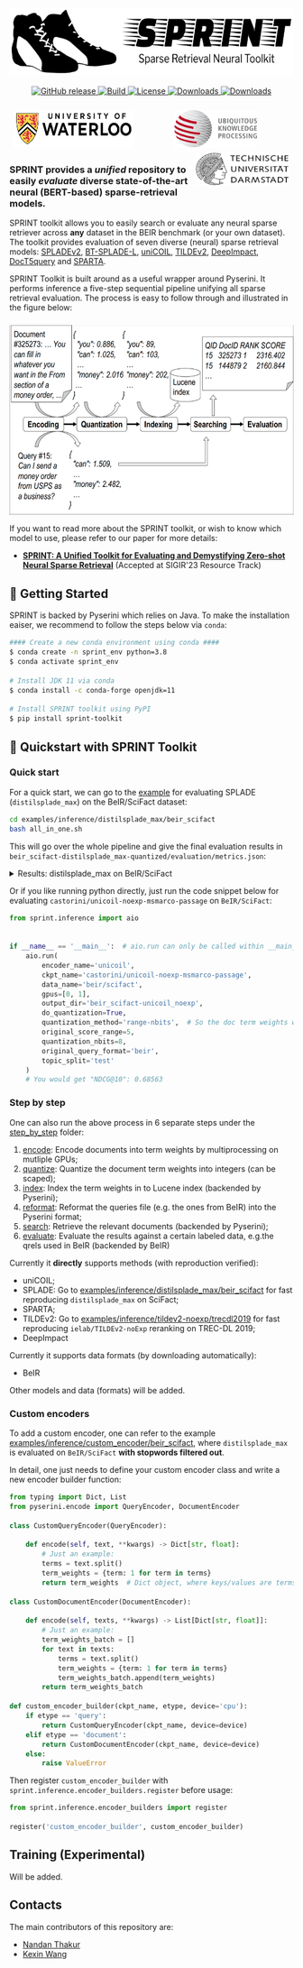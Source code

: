 <h1 align="center">
<img style="vertical-align:middle" width="620" height="120" src="./images/sprint-logo.png" />
</h1>

<p align="center">
    <a href="https://github.com/thakur-nandan/sprint/releases">
        <img alt="GitHub release" src="https://img.shields.io/badge/release-v0.0.1-blue">
    </a>
    <a href="https://www.python.org/">
            <img alt="Build" src="https://img.shields.io/badge/Made%20with-Python-1f425f.svg?color=purple">
    </a>
    <a href="https://github.com/thakur-nandan/sprint/blob/master/LICENSE">
        <img alt="License" src="https://img.shields.io/github/license/thakur-nandan/sprint.svg?color=green">
    </a>
    <!-- <a href="https://colab.research.google.com/drive/1HfutiEhHMJLXiWGT8pcipxT5L2TpYEdt?usp=sharing">
        <img alt="Open In Colab" src="https://colab.research.google.com/assets/colab-badge.svg">
    </a> -->
    <a href="https://pepy.tech/project/sprint-toolkit">
        <img alt="Downloads" src="https://static.pepy.tech/personalized-badge/sprint-toolkit?period=month&units=international_system&left_color=black&right_color=orange&left_text=Downloads">
    </a>
    <a href="https://github.com/thakur-nandan/sprint/">
        <img alt="Downloads" src="https://badges.frapsoft.com/os/v1/open-source.svg?v=103">
    </a>
</p>

<h3 align="center">
    <a href="https://uwaterloo.ca"><img style="float: left; padding: 2px 7px 2px 7px;" width="213" height="67" src="./images/uwaterloo.png" /></a>
    <a href="http://www.ukp.tu-darmstadt.de"><img style="float: middle; padding: 2px 7px 2px 7px;" width="147" height="67" src="./images/ukp.png" /></a>
    <a href="https://www.tu-darmstadt.de/"><img style="float: right; padding: 2px 7px 2px 7px;" width="167.7" height="60" src="./images/tu-darmstadt.png" /></a>
</h3>

### SPRINT provides a _unified_ repository to easily _evaluate_ diverse state-of-the-art neural (BERT-based) sparse-retrieval models.

SPRINT toolkit allows you to easily search or evaluate any neural sparse retriever across **any** dataset in the BEIR benchmark (or your own dataset). The toolkit provides evaluation of seven diverse (neural) sparse retrieval models: [SPLADEv2](https://arxiv.org/abs/2109.10086), [BT-SPLADE-L](https://arxiv.org/abs/2207.03834), [uniCOIL](https://arxiv.org/abs/2106.14807), [TILDEv2](https://arxiv.org/abs/2108.08513), [DeepImpact](https://arxiv.org/abs/2104.12016), [DocT5query](https://cs.uwaterloo.ca/~jimmylin/publications/Nogueira_Lin_2019_docTTTTTquery-v2.pdf) and [SPARTA](https://aclanthology.org/2021.naacl-main.47/).

SPRINT Toolkit is built around as a useful wrapper around Pyserini. It performs inference a five-step sequential pipeline unifying all sparse retrieval evaluation. The process is easy to follow through and illustrated in the figure below:

<h3 align="center">
   <img style="vertical-align:middle" width="620" height="336" src="./images/sprint-pipeline.png" />
</h3>

If you want to read more about the SPRINT toolkit, or wish to know which model to use, please refer to our paper for more details:

* [**SPRINT: A Unified Toolkit for Evaluating and Demystifying Zero-shot Neural Sparse Retrieval**]() (Accepted at SIGIR'23 Resource Track)

## :runner: Getting Started
SPRINT is backed by Pyserini which relies on Java. To make the installation eaiser, we recommend to follow the steps below via `conda`:

```bash
#### Create a new conda environment using conda ####
$ conda create -n sprint_env python=3.8
$ conda activate sprint_env

# Install JDK 11 via conda
$ conda install -c conda-forge openjdk=11

# Install SPRINT toolkit using PyPI
$ pip install sprint-toolkit
```

## :runner: Quickstart with SPRINT Toolkit

### Quick start
For a quick start, we can go to the [example](examples/inference/distilsplade_max/beir_scifact/all_in_one.sh) for evaluating SPLADE (`distilsplade_max`) on the BeIR/SciFact dataset:
```bash
cd examples/inference/distilsplade_max/beir_scifact
bash all_in_one.sh
```
This will go over the whole pipeline and give the final evaluation results in `beir_scifact-distilsplade_max-quantized/evaluation/metrics.json`:

<details>
  <summary>Results: distilsplade_max on BeIR/SciFact</summary>
  
  ```bash
     cat beir_scifact-distilsplade_max-quantized/evaluation/metrics.json 
     # {
     #     "nDCG": {
     #         "NDCG@1": 0.60333,
     #         "NDCG@3": 0.65969,
     #         "NDCG@5": 0.67204,
     #         "NDCG@10": 0.6925,
     #         "NDCG@100": 0.7202,
     #         "NDCG@1000": 0.72753
     #     },
     #     "MAP": {
     #         "MAP@1": 0.57217,
     #     ...
     # }
  ```
</details>

Or if you like running python directly, just run the code snippet below for evaluating `castorini/unicoil-noexp-msmarco-passage` on `BeIR/SciFact`:
```python
from sprint.inference import aio


if __name__ == '__main__':  # aio.run can only be called within __main__
    aio.run(
        encoder_name='unicoil',
        ckpt_name='castorini/unicoil-noexp-msmarco-passage',
        data_name='beir/scifact',
        gpus=[0, 1],
        output_dir='beir_scifact-unicoil_noexp',
        do_quantization=True,
        quantization_method='range-nbits',  # So the doc term weights will be quantized by `(term_weights / 5) * (2 ** 8)`
        original_score_range=5,
        quantization_nbits=8,
        original_query_format='beir',
        topic_split='test'
    )
    # You would get "NDCG@10": 0.68563
```
### Step by step
One can also run the above process in 6 separate steps under the [step_by_step](examples/inference/distilsplade_max/beir_scifact/step_by_step) folder:
1. [encode](examples/inference/distilsplade_max/beir_scifact/step_by_step/1.encode.beir_scifact-distilsplade_max-float.sh): Encode documents into term weights by multiprocessing on mutliple GPUs;
2. [quantize](examples/inference/distilsplade_max/beir_scifact/step_by_step/2.quantize.beir_scifact-distilsplade_max-2digits.sh): Quantize the document term weights into integers (can be scaped);
3. [index](examples/inference/distilsplade_max/beir_scifact/step_by_step/3.index.beir_scifact-distilsplade_max-2digits.sh): Index the term weights in to Lucene index (backended by Pyserini);
4. [reformat](examples/inference/distilsplade_max/beir_scifact/step_by_step/4.reformat_query.beir_scifact.sh): Reformat the queries file (e.g. the ones from BeIR) into the Pyserini format;
5. [search](examples/inference/distilsplade_max/beir_scifact/step_by_step/5.search.beir_scifact-distilsplade_max-2digits.sh): Retrieve the relevant documents (backended by Pyserini);
6. [evaluate](examples/inference/distilsplade_max/beir_scifact/step_by_step/6.evaluate.beir_scifact-distilsplade_max-2digits.sh): Evaluate the results against a certain labeled data, e.g.the qrels used in BeIR (backended by BeIR)

Currently it **directly** supports methods (with reproduction verified):
- uniCOIL;
- SPLADE: Go to [examples/inference/distilsplade_max/beir_scifact](examples/inference/distilsplade_max/beir_scifact) for fast reproducing `distilsplade_max` on SciFact;
- SPARTA;
- TILDEv2: Go to [examples/inference/tildev2-noexp/trecdl2019](examples/inference/tildev2-noexp/trecdl2019) for fast reproducing `ielab/TILDEv2-noExp` reranking on TREC-DL 2019;
- DeepImpact

Currently it supports data formats (by downloading automatically):
- BeIR

Other models and data (formats) will be added.

### Custom encoders
To add a custom encoder, one can refer to the example [examples/inference/custom_encoder/beir_scifact](examples/inference/custom_encoder/beir_scifact), where `distilsplade_max` is evaluated on `BeIR/SciFact` **with stopwords filtered out**.

In detail, one just needs to define your custom encoder class and write a new encoder builder function:
```python
from typing import Dict, List
from pyserini.encode import QueryEncoder, DocumentEncoder

class CustomQueryEncoder(QueryEncoder):

    def encode(self, text, **kwargs) -> Dict[str, float]:
        # Just an example:
        terms = text.split()
        term_weights = {term: 1 for term in terms}
        return term_weights  # Dict object, where keys/values are terms/term scores, resp.

class CustomDocumentEncoder(DocumentEncoder):

    def encode(self, texts, **kwargs) -> List[Dict[str, float]]:
        # Just an example:
        term_weights_batch = []
        for text in texts:
            terms = text.split()
            term_weights = {term: 1 for term in terms}
            term_weights_batch.append(term_weights)
        return term_weights_batch 

def custom_encoder_builder(ckpt_name, etype, device='cpu'):
    if etype == 'query':
        return CustomQueryEncoder(ckpt_name, device=device)        
    elif etype == 'document':
        return CustomDocumentEncoder(ckpt_name, device=device)
    else:
        raise ValueError
```
Then register `custom_encoder_builder` with `sprint.inference.encoder_builders.register` before usage:
```python
from sprint.inference.encoder_builders import register

register('custom_encoder_builder', custom_encoder_builder)
```

## Training (Experimental)
Will be added.

## Contacts
The main contributors of this repository are:

- [Nandan Thakur](https://github.com/Nthakur20)
- [Kexin Wang](https://github.com/kwang2049)
